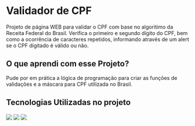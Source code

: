 <h1> Validador de CPF</h1>

<p> 
  Projeto de página WEB para validar o CPF com base no algoritimo da Receita Federal do Brasil.
  Verifica o primeiro e segundo dígito do CPF, bem como a ocorrência de caracteres repetidos, 
  informando através de um alert se o CPF digitado é válido ou não.
 </p>
 
 <h2> O que aprendi com esse Projeto? </h2>
 <p>
  Pude por em prática a lógica de programação para criar as funções de validações e a máscara para CPF utilizada no Brasil.

</P>

<h2>Tecnologias Utilizadas no projeto</h2>
<img align="center" src="https://img.shields.io/badge/HTML5-E34F26?style=for-the-badge&logo=html5&logoColor=white"> <img align="center" src="https://img.shields.io/badge/CSS3-1572B6?style=for-the-badge&logo=css3&logoColor=white"> <img align="center" src="https://img.shields.io/badge/JavaScript-F7DF1E?style=for-the-badge&logo=javascript&logoColor=black">
